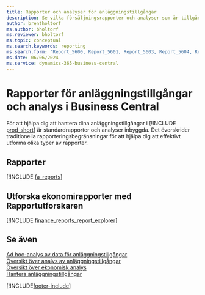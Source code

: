 ```yaml
---
title: Rapporter och analyser för anläggningstillgångar
description: Se vilka försäljningsrapporter och analyser som är tillgängliga i standardversionen av Business Central så att du kan hålla reda på dina anläggningstillgångar.
author: brentholtorf
ms.author: bholtorf
ms.reviewer: bholtorf
ms.topic: conceptual
ms.search.keywords: reporting
ms.search.form: 'Report_5600, Report_5601, Report_5603, Report_5604, Report_5605, Report_5606, Report_5607, Report_5608, Report_5610'
ms.date: 06/06/2024
ms.service: dynamics-365-business-central
---
```

# Rapporter för anläggningstillgångar och analys i Business Central

För att hjälpa dig att hantera dina anläggningstillgångar i [!INCLUDE [prod_short](includes/prod_short.md)] är standardrapporter och analyser inbyggda. Det överskrider traditionella rapporteringsbegränsningar för att hjälpa dig att effektivt utforma olika typer av rapporter.  

## Rapporter

[!INCLUDE [fa_reports](includes/fa-reports-include.md)]

## Utforska ekonomirapporter med Rapportutforskaren

[!INCLUDE [finance_reports_report_explorer](includes/finance-reports-report-explorer-include.md)]

## Se även

[Ad hoc-analys av data för anläggningstillgångar](ad-hoc-analysis-fa.md)  
[Översikt över analys av anläggningstillgångar](fa-analytics-overview.md)  
[Översikt över ekonomisk analys](bi.md)  
[Hantera anläggningstillgångar](fa-manage.md)  

[!INCLUDE[footer-include](includes/footer-banner.md)]
